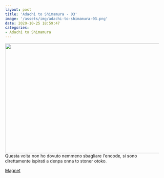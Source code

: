 ```yaml
---
layout: post
title: 'Adachi to Shimamura - 03'
image: '/assets/img/adachi-to-shimamura-03.png'
date: 2020-10-25 18:59:47
categories:
- Adachi to Shimamura
---
```


<img src='{{ page.image }}' alt='' width='640' height='360'>
Questa volta non ho dovuto nemmeno sbagliare l'encode, si sono direttamente ispirati a denpa onna to stoner otoko.<br>

<a href='magnet:?xt=urn:btih:dbd838655d502f9ef07dc09ef56e187d1c4618f9&dn=%5BSHUKOH%5D%20Adachi%20to%20Shimamura%20-%2003%20%5BF7E58712%5D.mkv&tr=http%3A%2F%2Fnyaa.tracker.wf%3A7777%2Fannounce&tr=udp%3A%2F%2Fopen.stealth.si%3A80%2Fannounce&tr=udp%3A%2F%2Ftracker.opentrackr.org%3A1337%2Fannounce&tr=udp%3A%2F%2Ftracker.coppersurfer.tk%3A6969%2Fannounce&tr=udp%3A%2F%2Fexodus.desync.com%3A6969%2Fannounce'>Magnet</a>
